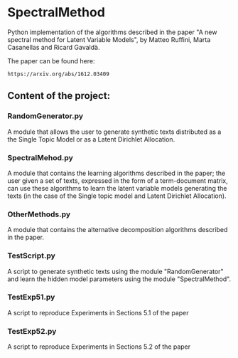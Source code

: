 # SpectralMethod

Python implementation of the algorithms described in the paper "A new spectral method for Latent Variable Models", by Matteo Ruffini, Marta Casanellas and Ricard Gavaldà.  

The paper can be found here:

    https://arxiv.org/abs/1612.03409

## Content of the project:

### RandomGenerator.py

A module that allows the user to generate synthetic texts distributed as a the Single Topic Model or as a Latent Dirichlet Allocation.

### SpectralMehod.py

A module that contains the learning algorithms described in the paper; the user given a set of texts, expressed in the form of a term-document matrix, can use these algorithms to learn the latent variable models generating the texts (in the case of the Single topic model and Latent Dirichlet Allocation).

### OtherMethods.py

A module that contains the alternative decomposition algorithms described in the paper.


### TestScript.py

A script to generate synthetic texts using the module "RandomGenerator" and learn the hidden model parameters using the module "SpectralMethod".

### TestExp51.py

A script to reproduce Experiments in Sections 5.1 of the paper

### TestExp52.py

A script to reproduce Experiments in Sections 5.2 of the paper

